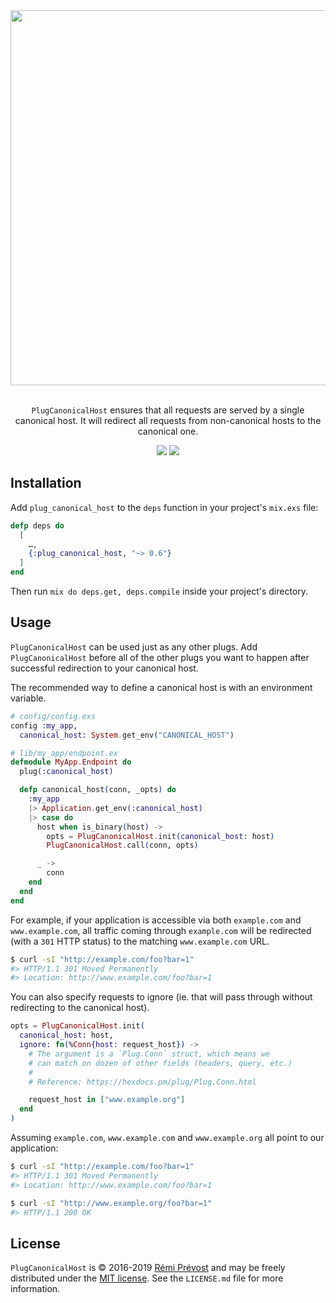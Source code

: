 <div align="center">
  <img src="https://user-images.githubusercontent.com/11348/56806359-b6a07f00-67f9-11e9-96bd-6a456a96880c.png" width="600" />
  <p><br /><code>PlugCanonicalHost</code> ensures that all requests are served by a single canonical host. It will redirect all requests from non-canonical hosts to the canonical one.</p>
  <a href="https://travis-ci.org/remiprev/plug_canonical_host"><img src="https://travis-ci.org/remiprev/plug_canonical_host.svg?branch=master" /></a>
  <a href="https://hex.pm/packages/credo_filename_consistency"><img src="https://img.shields.io/hexpm/v/credo_filename_consistency.svg" /></a>
</div>

Installation
------------

Add `plug_canonical_host` to the `deps` function in your project's `mix.exs` file:

```elixir
defp deps do
  [
    …,
    {:plug_canonical_host, "~> 0.6"}
  ]
end
```

Then run `mix do deps.get, deps.compile` inside your project's directory.

Usage
-----

`PlugCanonicalHost` can be used just as any other plugs. Add `PlugCanonicalHost` before all of the other plugs you want to happen after successful redirection to your canonical host.

The recommended way to define a canonical host is with an environment variable.

```elixir
# config/config.exs
config :my_app,
  canonical_host: System.get_env("CANONICAL_HOST")

# lib/my_app/endpoint.ex
defmodule MyApp.Endpoint do
  plug(:canonical_host)

  defp canonical_host(conn, _opts) do
    :my_app
    |> Application.get_env(:canonical_host)
    |> case do
      host when is_binary(host) ->
        opts = PlugCanonicalHost.init(canonical_host: host)
        PlugCanonicalHost.call(conn, opts)

      _ ->
        conn
    end
  end
end
```

For example, if your application is accessible via both `example.com` and `www.example.com`, all traffic coming through `example.com` will be redirected (with a `301` HTTP status) to the matching `www.example.com` URL.

```bash
$ curl -sI "http://example.com/foo?bar=1"
#> HTTP/1.1 301 Moved Permanently
#> Location: http://www.example.com/foo?bar=1
```

You can also specify requests to ignore (ie. that will pass through without redirecting to the canonical host).

```elixir
opts = PlugCanonicalHost.init(
  canonical_host: host,
  ignore: fn(%Conn{host: request_host}) ->
    # The argument is a `Plug.Conn` struct, which means we
    # can match on dozen of other fields (headers, query, etc.)
    #
    # Reference: https://hexdocs.pm/plug/Plug.Conn.html

    request_host in ["www.example.org"]
  end
)
```

Assuming `example.com`, `www.example.com` and `www.example.org` all point to our application:

```bash
$ curl -sI "http://example.com/foo?bar=1"
#> HTTP/1.1 301 Moved Permanently
#> Location: http://www.example.com/foo?bar=1

$ curl -sI "http://www.example.org/foo?bar=1"
#> HTTP/1.1 200 OK
```

License
-------

`PlugCanonicalHost` is © 2016-2019 [Rémi Prévost](http://exomel.com) and may be freely distributed under the [MIT license](https://github.com/remiprev/plug_canonical_host/blob/master/LICENSE.md). See the `LICENSE.md` file for more information.
